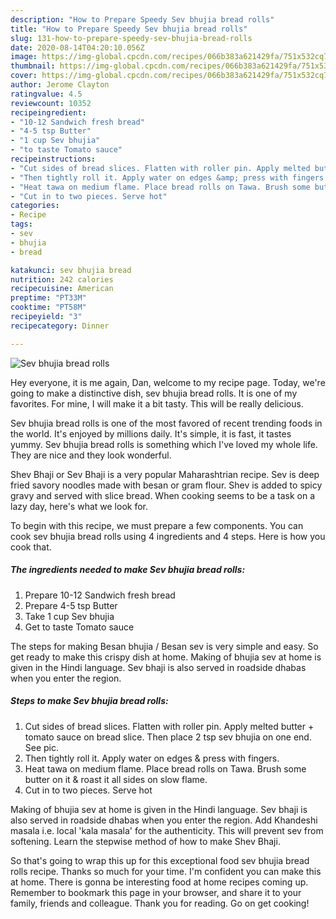 ```yaml
---
description: "How to Prepare Speedy Sev bhujia bread rolls"
title: "How to Prepare Speedy Sev bhujia bread rolls"
slug: 131-how-to-prepare-speedy-sev-bhujia-bread-rolls
date: 2020-08-14T04:20:10.056Z
image: https://img-global.cpcdn.com/recipes/066b383a621429fa/751x532cq70/sev-bhujia-bread-rolls-recipe-main-photo.jpg
thumbnail: https://img-global.cpcdn.com/recipes/066b383a621429fa/751x532cq70/sev-bhujia-bread-rolls-recipe-main-photo.jpg
cover: https://img-global.cpcdn.com/recipes/066b383a621429fa/751x532cq70/sev-bhujia-bread-rolls-recipe-main-photo.jpg
author: Jerome Clayton
ratingvalue: 4.5
reviewcount: 10352
recipeingredient:
- "10-12 Sandwich fresh bread"
- "4-5 tsp Butter"
- "1 cup Sev bhujia"
- "to taste Tomato sauce"
recipeinstructions:
- "Cut sides of bread slices. Flatten with roller pin. Apply melted butter + tomato sauce on bread slice. Then place 2 tsp sev bhujia on one end. See pic."
- "Then tightly roll it. Apply water on edges &amp; press with fingers."
- "Heat tawa on medium flame. Place bread rolls on Tawa. Brush some butter on it &amp; roast it all sides on slow flame."
- "Cut in to two pieces. Serve hot"
categories:
- Recipe
tags:
- sev
- bhujia
- bread

katakunci: sev bhujia bread 
nutrition: 242 calories
recipecuisine: American
preptime: "PT33M"
cooktime: "PT58M"
recipeyield: "3"
recipecategory: Dinner

---
```



![Sev bhujia bread rolls](https://img-global.cpcdn.com/recipes/066b383a621429fa/751x532cq70/sev-bhujia-bread-rolls-recipe-main-photo.jpg)

Hey everyone, it is me again, Dan, welcome to my recipe page. Today, we're going to make a distinctive dish, sev bhujia bread rolls. It is one of my favorites. For mine, I will make it a bit tasty. This will be really delicious.

Sev bhujia bread rolls is one of the most favored of recent trending foods in the world. It's enjoyed by millions daily. It's simple, it is fast, it tastes yummy. Sev bhujia bread rolls is something which I've loved my whole life. They are nice and they look wonderful.

Shev Bhaji or Sev Bhaji is a very popular Maharashtrian recipe. Sev is deep fried savory noodles made with besan or gram flour. Shev is added to spicy gravy and served with slice bread. When cooking seems to be a task on a lazy day, here&#39;s what we look for.


To begin with this recipe, we must prepare a few components. You can cook sev bhujia bread rolls using 4 ingredients and 4 steps. Here is how you cook that.

<!--inarticleads1-->

##### The ingredients needed to make Sev bhujia bread rolls:

1. Prepare 10-12 Sandwich fresh bread
1. Prepare 4-5 tsp Butter
1. Take 1 cup Sev bhujia
1. Get to taste Tomato sauce


The steps for making Besan bhujia / Besan sev is very simple and easy. So get ready to make this crispy dish at home. Making of bhujia sev at home is given in the Hindi language. Sev bhaji is also served in roadside dhabas when you enter the region. 

<!--inarticleads2-->

##### Steps to make Sev bhujia bread rolls:

1. Cut sides of bread slices. Flatten with roller pin. Apply melted butter + tomato sauce on bread slice. Then place 2 tsp sev bhujia on one end. See pic.
1. Then tightly roll it. Apply water on edges &amp; press with fingers.
1. Heat tawa on medium flame. Place bread rolls on Tawa. Brush some butter on it &amp; roast it all sides on slow flame.
1. Cut in to two pieces. Serve hot


Making of bhujia sev at home is given in the Hindi language. Sev bhaji is also served in roadside dhabas when you enter the region. Add Khandeshi masala i.e. local &#39;kala masala&#39; for the authenticity. This will prevent sev from softening. Learn the stepwise method of how to make Shev Bhaji. 

So that's going to wrap this up for this exceptional food sev bhujia bread rolls recipe. Thanks so much for your time. I'm confident you can make this at home. There is gonna be interesting food at home recipes coming up. Remember to bookmark this page in your browser, and share it to your family, friends and colleague. Thank you for reading. Go on get cooking!
